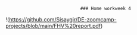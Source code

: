                                 ### Home workweek 4
!(https://github.com/Sisaygir/DE-zoomcamp-projects/blob/main/FHV%20report.pdf)
